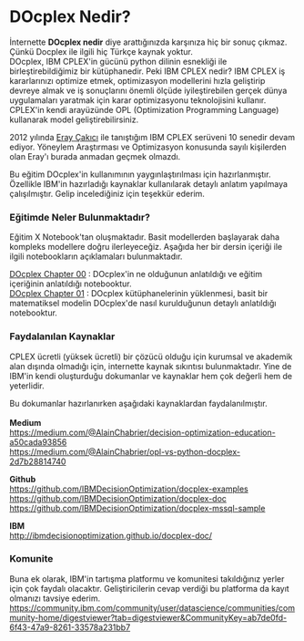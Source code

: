 # DOcplex Nedir? #
İnternette __DOcplex nedir__ diye arattığınızda karşınıza hiç bir sonuç çıkmaz. Çünkü Docplex ile ilgili hiç Türkçe kaynak yoktur. <br>
DOcplex, IBM CPLEX'in gücünü python dilinin esnekliği ile birleştirebildiğimiz bir kütüphanedir. Peki IBM CPLEX nedir? IBM CPLEX iş kararlarınızı optimize etmek, optimizasyon modellerini hızla geliştirip devreye almak ve iş sonuçlarını önemli ölçüde iyileştirebilen gerçek dünya uygulamaları yaratmak için karar optimizasyonu teknolojisini kullanır. CPLEX'in kendi arayüzünde OPL (Optimization Programming Language) kullanarak model geliştirebilirsiniz. <br>

2012 yılında [Eray Çakıcı](https://github.com/ErayCakici/) ile tanıştığım IBM CPLEX serüveni 10 senedir devam ediyor. Yöneylem Araştırması ve Optimizasyon konusunda sayılı kişilerden olan Eray'ı burada anmadan geçmek olmazdı.  

Bu eğitim DOcplex'in kullanımının yaygınlaştırılması için hazırlanmıştır. Özellikle IBM'in hazırladığı kaynaklar kullanılarak detaylı anlatım yapılmaya çalışılmıştır. Gelip incelediğiniz için teşekkür ederim. 

### Eğitimde Neler Bulunmaktadır? ###
Eğitim X Notebook'tan oluşmaktadır. Basit modellerden başlayarak daha kompleks modellere doğru ilerleyeceğiz. Aşağıda her bir dersin içeriği ile ilgili notebookların açıklamaları bulunmaktadır. 

[DOcplex Chapter 00](https://github.com/suyosunu/DOcplex/blob/master/Chapter00/Docplex_C00.ipynb) : DOcplex'in ne olduğunun anlatıldığı ve eğitim içeriğinin anlatıldığı notebooktur. <br>
[DOcplex Chapter 01](https://github.com/suyosunu/DOcplex/blob/master/Chapter01/Docplex_C01.ipynb) : DOcplex kütüphanelerinin yüklenmesi, basit bir matematiksel modelin DOcplex'de nasıl kurulduğunun detaylı anlatıldığı notebooktur. <br>

### Faydalanılan Kaynaklar ###
CPLEX ücretli (yüksek ücretli) bir çözücü olduğu için kurumsal ve akademik alan dışında olmadığı için, internette kaynak sıkıntısı bulunmaktadır. Yine de IBM'in kendi oluşturduğu dokumanlar ve kaynaklar hem çok değerli hem de yeterlidir. 

Bu dokumanlar hazırlanırken aşağıdaki kaynaklardan faydalanılmıştır. <br> <br>
__Medium__ <br>
https://medium.com/@AlainChabrier/decision-optimization-education-a50cada93856 <br>
https://medium.com/@AlainChabrier/opl-vs-python-docplex-2d7b28814740 <br>

__Github__ <br>
https://github.com/IBMDecisionOptimization/docplex-examples <br>
https://github.com/IBMDecisionOptimization/docplex-doc <br>
https://github.com/IBMDecisionOptimization/docplex-mssql-sample <br>

__IBM__ <br>
http://ibmdecisionoptimization.github.io/docplex-doc/ <br>

### Komunite ###
Buna ek olarak, IBM'in tartışma platformu ve komunitesi takıldığınız yerler için çok faydalı olacaktır. Geliştiricilerin cevap verdiği bu platforma da kayıt olmanızı tavsiye ederim. <br>
https://community.ibm.com/community/user/datascience/communities/community-home/digestviewer?tab=digestviewer&CommunityKey=ab7de0fd-6f43-47a9-8261-33578a231bb7
